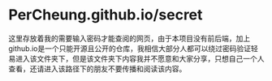 # PerCheung.github.io/secret


这里存放着我的需要输入密码才能查阅的网页，由于本项目没有前后端，加上github.io是一个只能开源且公开的仓库，我相信大部分人都可以绕过密码验证轻易进入该文件夹下，但是该文件夹下内容我并不愿意和大家分享，只想自己一个人查看，还请进入该路径下的朋友不要传播和阅读该内容。

